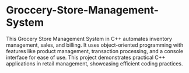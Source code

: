# Groccery-Store-Management-System
This Grocery Store Management System in C++ automates inventory management, sales, and billing. It uses object-oriented programming with features like product management, transaction processing, and a console interface for ease of use. This project demonstrates practical C++ applications in retail management, showcasing efficient coding practices.
